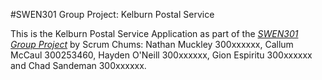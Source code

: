 #SWEN301 Group Project: Kelburn Postal Service

This is the Kelburn Postal Service Application as part of the [*SWEN301 Group Project*](https://ecs.victoria.ac.nz/foswiki/pub/Courses/SWEN301_2014T1/AssignmentsProject/project.pdf) 
by Scrum Chums: Nathan Muckley 300xxxxxx, Callum McCaul 300253460, Hayden O'Neill 300xxxxxx, Gion Espiritu 300xxxxxx and Chad Sandeman 300xxxxxx.